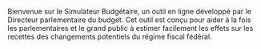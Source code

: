 Bienvenue sur le Simulateur Budgétaire, un outil en ligne développé par le Directeur parlementaire du budget. Cet outil est conçu pour aider à la fois les parlementaires et le grand public à estimer facilement les effets sur les recettes des changements potentiels du régime fiscal fédéral.